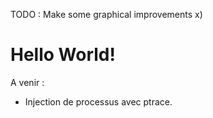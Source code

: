 TODO : Make some graphical improvements x)

# Hello World!
A venir : 
 * Injection de processus avec ptrace.
